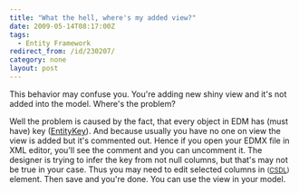```yaml
---
title: "What the hell, where's my added view?"
date: 2009-05-14T08:17:00Z
tags:
  - Entity Framework
redirect_from: /id/230207/
category: none
layout: post
---
```

This behavior may confuse you. You're adding new shiny view and it's not added into the model. Where's the problem?

Well the problem is caused by the fact, that every object in EDM has (must have) key ([EntityKey][1]). And because usually you have no one on view the view is added but it's commented out. Hence if you open your EDMX file in XML editor, you'll see the comment and you can uncomment it. The designer is trying to infer the key from not null columns, but that's may not be true in your case. Thus you may need to edit selected columns in [<Key>][2] <small>([CSDL][3])</small> element. Then save and you're done. You can use the view in your model.

[1]: http://msdn.microsoft.com/en-us/library/system.data.entitykey.aspx
[2]: http://msdn.microsoft.com/en-us/library/bb399377.aspx
[3]: http://msdn.microsoft.com/en-us/library/bb399288.aspx